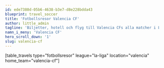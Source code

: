 ```yaml
---
id: ede7380d-05b6-4638-b3e7-d8e228bdda43
blueprint: travel_soccer
title: 'Fotbollsresor Valencia CF'
author: little_admin
tagline: 'Biljetter, hotell och flyg till Valencia CFs alla matcher i La Liga'
namn_i_meny: 'Valencia CF'
hero_scroll_down: '1'
slug: valencia-cf
---
```

<p>[table_travels type="fotbollsresor" league="la-liga" location="valencia" home_team="valencia-cf"]</p>
